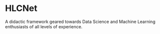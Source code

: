# HLCNet
A didactic framework geared towards Data Science and Machine Learning enthusiasts of all levels of experience.
